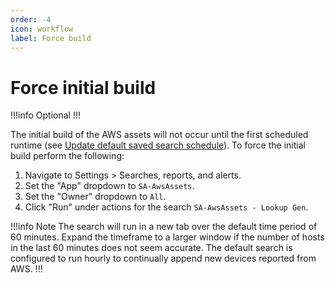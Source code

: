 ```yaml
---
order: -4
icon: workflow
label: Force build
---
```


# Force initial build

!!!info Optional
!!!

The initial build of the AWS assets will not occur until the first scheduled runtime (see [Update default saved search schedule](scheduled-search.md)). To force the initial build perform the following:

1. Navigate to Settings > Searches, reports, and alerts.
2. Set the "App" dropdown to `SA-AwsAssets`.
3. Set the "Owner" dropdown to `All`.
4. Click "Run" under actions for the search `SA-AwsAssets - Lookup Gen`.

!!!info Note
The search will run in a new tab over the default time period of 60 minutes. Expand the timeframe to a larger window if the number of hosts in the last 60 minutes does not seem accurate. The default search is configured to run hourly to continually append new devices reported from AWS.
!!!